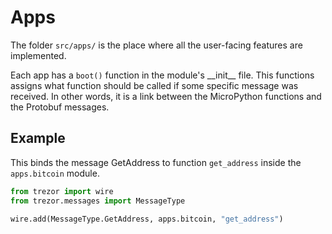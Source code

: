 # Apps

The folder `src/apps/` is the place where all the user-facing features are implemented.

Each app has a `boot()` function in the module's \_\_init\_\_ file. This functions assigns what function should be called if some specific message was received. In other words, it is a link between the MicroPython functions and the Protobuf messages.

## Example

This binds the message GetAddress to function `get_address` inside the `apps.bitcoin` module.

```python
from trezor import wire
from trezor.messages import MessageType

wire.add(MessageType.GetAddress, apps.bitcoin, "get_address")
```
